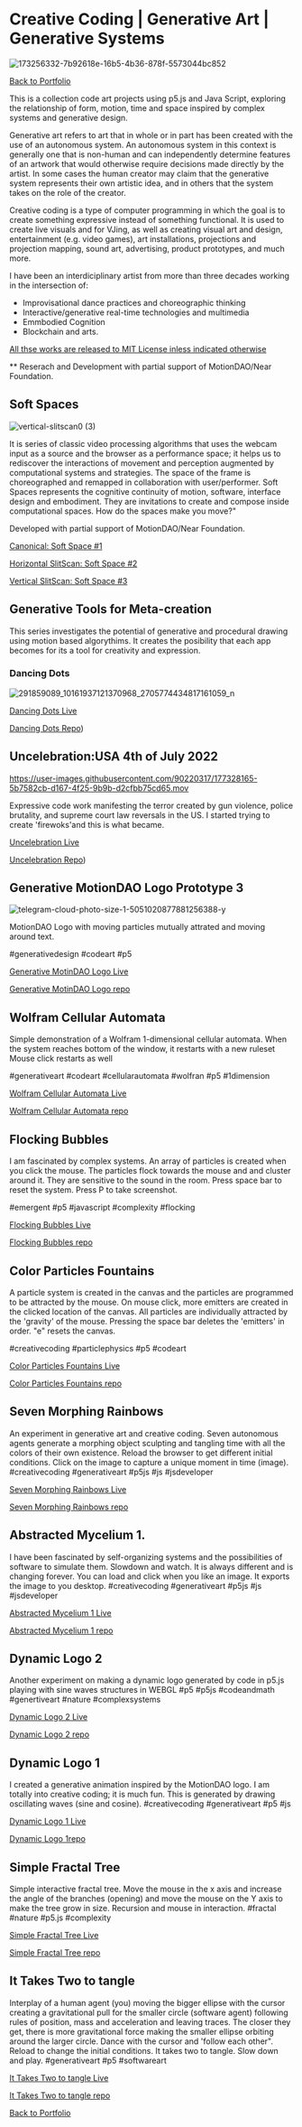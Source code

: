 # Creative Coding | Generative Art | Generative Systems

![173256332-7b92618e-16b5-4b36-878f-5573044bc852](https://user-images.githubusercontent.com/90220317/176262721-392f4062-9dc7-43ba-8f8f-58da38651d6b.png)

[Back to Portfolio](https://marlonbarrios.github.io/)

This is a collection code art projects using p5.js and Java Script, exploring the relationship of form, motion, time and space inspired by complex systems and generative design.

Generative art refers to art that in whole or in part has been created with the use of an autonomous system. An autonomous system in this context is generally one that is non-human and can independently determine features of an artwork that would otherwise require decisions made directly by the artist. In some cases the human creator may claim that the generative system represents their own artistic idea, and in others that the system takes on the role of the creator.

Creative coding is a type of computer programming in which the goal is to create something expressive instead of something functional. It is used to create live visuals and for VJing, as well as creating visual art and design, entertainment (e.g. video games), art installations, projections and projection mapping, sound art, advertising, product prototypes, and much more.

I  have been an interdiciplinary artist from more than three decades working in the intersection of:
 - Improvisational dance practices and choreographic thinking
 - Interactive/generative real-time technologies and multimedia
 - Emmbodied Cognition
 - Blockchain and arts.


[All thse works are released to MIT  License inless indicated otherwise](https://mit-license.org/)

 
** Reserach and Development with partial support of MotionDAO/Near Foundation.


## Soft Spaces

![vertical-slitscan0 (3)](https://user-images.githubusercontent.com/90220317/176262436-fae55141-e366-46af-b217-3fd7be17dc70.png)


It is series of classic video processing algorithms that uses the webcam input as a source and the browser as a performance space; it helps us to rediscover the interactions of movement and perception augmented by computational systems and strategies. The space of the frame is choreographed and remapped in collaboration with user/performer. Soft Spaces represents the cognitive continuity of motion, software, interface design  and embodiment. They are invitations to create and compose inside computational spaces. How do the spaces make you move?" 

Developed with partial support of MotionDAO/Near Foundation.

[Canonical: Soft Space #1](https://marlonbarrios.github.io/canonical-page/)

[Horizontal SlitScan: Soft Space #2](https://marlonbarrios.github.io/horizontal-slitscan/)

[Vertical SlitScan: Soft Space #3](https://marlonbarrios.github.io/vertical-scan/)


## Generative Tools for Meta-creation

This series investigates the potential of generative and procedural drawing using motion based algorythims. It creates the posibility that each app becomes for its a tool for creativity and expression.

### Dancing Dots

![291859089_10161937121370968_2705774434817161059_n](https://user-images.githubusercontent.com/90220317/177326964-c7d058ed-287e-48d5-8f7a-36dfbd5cdf08.png)

[Dancing Dots Live](https://marlonbarrios.github.io/dancing_dots/)

[Dancing Dots Repo](https://marlonbarrios.github.io/dancing_dots/))


## Uncelebration:USA 4th of July 2022


https://user-images.githubusercontent.com/90220317/177328165-5b7582cb-d167-4f25-9b9b-d2cfbb75cd65.mov


Expressive code work manifesting the terror created by gun violence, police brutality, and supreme court law reversals in the US. I started trying to create 'firewoks'and this is what became.

[Uncelebration Live](https://marlonbarrios.github.io/unclebration_4thofjuly2022/)

[Uncelebration Repo](https://github.com/marlonbarrios/unclebration_4thofjuly2022))


## Generative MotionDAO Logo Prototype 3

![telegram-cloud-photo-size-1-5051020877881256388-y](https://user-images.githubusercontent.com/90220317/177330341-d7495464-bf60-44aa-8b21-b1a94c3c14d0.jpg)


MotionDAO Logo with moving particles mutually attrated and moving around text.

#generativedesign #codeart #p5 

[Generative MotinDAO Logo Live](https://marlonbarrios.github.io/motiondao-generative-logo-2/)

[Generative MotinDAO Logo repo](https://github.com/marlonbarrios/motiondao-generative-logo-2)


## Wolfram Cellular Automata


Simple demonstration of a Wolfram 1-dimensional cellular automata.
When the system reaches bottom of the window, it restarts with a new ruleset
Mouse click restarts as well

#generativeart #codeart #cellularautomata #wolfran #p5 #1dimension

[Wolfram Cellular Automata Live](https://marlonbarrios.github.io/wolfram_one_dim/)

[Wolfram Cellular Automata repo](https://github.com/marlonbarrios/wolfram_one_dim)


## Flocking Bubbles


I am fascinated by complex systems. An array of particles is created when you click the mouse. The particles flock towards the mouse and and cluster around it. They are sensitive to the sound in the room. Press space bar to reset the system. Press P to take screenshot.

#emergent #p5 #javascript #complexity #flocking


[Flocking Bubbles Live](https://marlonbarrios.github.io/flocking-colors/)

[Flocking Bubbles repo](https://github.com/marlonbarrios/flocking-colors)


## Color Particles Fountains


A particle system is created in the canvas
and the particles are programmed to be attracted by the mouse.
On mouse click, more emitters are created in the clicked location of the canvas.
All particles are individually attracted by the 'gravity' of the mouse.
Pressing the space bar deletes the 'emitters' in order.
"e" resets the canvas.

#creativecoding #particlephysics #p5 #codeart


[Color Particles Fountains Live](https://marlonbarrios.github.io/color_particle_fountains/)

[Color Particles Fountains repo](https://github.com/marlonbarrios/color_particle_fountains)


## Seven Morphing Rainbows

An experiment in generative art and creative coding. Seven autonomous agents generate a morphing object sculpting and tangling time with all the colors of their own existence.
Reload the browser to get different initial conditions.
Click on the image to capture a unique moment in time (image).
#creativecoding #generativeart #p5js #js #jsdeveloper

[Seven Morphing Rainbows Live](https://lnkd.in/gB8YVW6d)

[Seven Morphing Rainbows repo](https://github.com/marlonbarrios/organic-tube-noc1)


## Abstracted Mycelium 1.

I have been fascinated by self-organizing systems and the possibilities of software to simulate them. 
Slowdown and watch.
It is always different and is changing forever.
You can load  and click when you like an image. It exports the image to you desktop.
#creativecoding #generativeart #p5js #js #jsdeveloper

[Abstracted Mycelium 1 Live](https://lnkd.in/gdC4J6YH)

[Abstracted Mycelium 1 repo](https://github.com/marlonbarrios/organic-tube-noc1)

## Dynamic Logo 2


Another experiment on making a dynamic logo generated by code in p5.js playing with sine waves structures in WEBGL
#p5 #p5js #codeandmath #genertiveart #nature #complexsystems

[Dynamic Logo 2 Live](https://marlonbarrios.github.io/motiondao-sine--structure/)

[Dynamic Logo 2 repo](https://github.com/marlonbarrios/motiondao-sine--structure)

## Dynamic Logo 1


I created a generative animation inspired by the MotionDAO logo. I am totally into creative coding; it is much fun. This is generated by drawing oscillating waves (sine and cosine).
#creativecoding #generativeart #p5 #js

[Dynamic Logo 1 Live](https://lnkd.in/gw9K2UTu)

[Dynamic Logo 1repo](https://github.com/marlonbarrios/motiondao_generative_logo)

## Simple Fractal Tree

Simple interactive fractal tree. Move the mouse in the x axis and increase the angle of the branches (opening) and move the mouse on the Y axis to make the tree grow in size.
Recursion and mouse in interaction.
#fractal #nature #p5.js #complexity

[Simple Fractal Tree Live](https://lnkd.in/g849dTAg)

[Simple Fractal  Tree repo](https://github.com/marlonbarrios/fractal-tree)

## It Takes Two to tangle

Interplay of a human agent (you) moving the bigger ellipse with the cursor creating a gravitational pull for the smaller circle (software agent) following rules of position, mass and acceleration and leaving traces. The closer they get, there is more gravitational force making the smaller ellipse orbiting around the larger circle. Dance with the cursor and 'follow each other". Reload to change the initial conditions. It takes two to tangle. Slow down and play.
#generativeart #p5 #softwareart

[It Takes Two to tangle Live](https://lnkd.in/g77QMYzg)

[It Takes Two to tangle repo](https://github.com/marlonbarrios/gravitational-forces)


[Back to Portfolio](https://marlonbarrios.github.io/)

